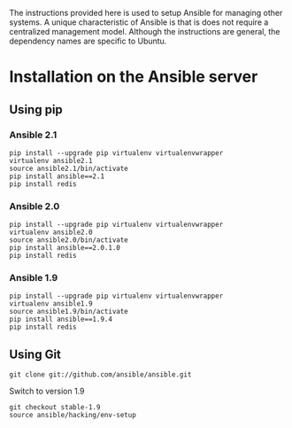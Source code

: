 The instructions provided here is used to setup Ansible for managing other systems. A unique characteristic of Ansible is that is does not require a centralized management model. Although the instructions are general, the dependency names are specific to Ubuntu.

# Installation on the Ansible server

## Using pip

### Ansible 2.1
```
pip install --upgrade pip virtualenv virtualenvwrapper
virtualenv ansible2.1
source ansible2.1/bin/activate
pip install ansible==2.1
pip install redis
```

### Ansible 2.0
```
pip install --upgrade pip virtualenv virtualenvwrapper
virtualenv ansible2.0
source ansible2.0/bin/activate
pip install ansible==2.0.1.0
pip install redis
```

### Ansible 1.9
```
pip install --upgrade pip virtualenv virtualenvwrapper
virtualenv ansible1.9
source ansible1.9/bin/activate
pip install ansible==1.9.4
pip install redis
```

## Using Git

```
git clone git://github.com/ansible/ansible.git
```

Switch to version 1.9

```
git checkout stable-1.9
source ansible/hacking/env-setup
```

